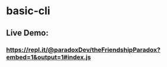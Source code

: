 # basic-cli

## Live Demo:
### https://repl.it/@paradoxDev/theFriendshipParadox?embed=1&output=1#index.js
